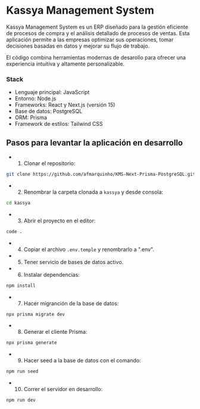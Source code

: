 # Kassya Management System
Kassya Management System es un ERP diseñado para la gestión eficiente de procesos de compra y el análisis detallado de procesos de ventas. Esta aplicación permite a las empresas optimizar sus operaciones, tomar decisiones basadas en datos y mejorar su flujo de trabajo.

El código combina herramientas modernas de desarollo para ofrecer una experiencia intuitiva y altamente personalizable.

### Stack
- Lenguaje principal: JavaScript
- Entorno: Node.js
- Frameworks: React y Next.js (versión 15)
- Base de datos: PostgreSQL
- ORM: Prisma
- Framework de estilos: Tailwind CSS

## Pasos para levantar la aplicación en desarrollo
- 1. Clonar el repositorio:
``` bash
git clone https://github.com/afmarquinho/KMS-Next-Prisma-PostgreSQL.git
```
- 2. Renombrar la carpeta clonada a ```kassya``` y desde consola:
```bash
cd kassya
```
- 3. Abrir el proyecto en el editor:
```bash
code .
```
- 4. Copiar el archivo ```.env.temple``` y renombrarlo a ".env".
- 5. Tener servicio de bases de datos activo.
- 6. Instalar dependencias:
``` bash
npm install
```
- 7. Hacer migranción de la base de datos:
```bash
npx prisma migrate dev
```
- 8. Generar el cliente Prisma:
```bash
npx prisma generate
```
- 9. Hacer seed a la base de datos con el comando:
```bash
npm run seed
```
- 10. Correr el servidor en desarrollo:
```bash
npm run dev
```